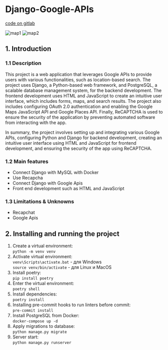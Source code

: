 # Django-Google-APIs
[code on gitlab](https://gitlab.com/juancamilosuarez3/django-google-apis)


![map1](https://user-images.githubusercontent.com/71409094/227764112-91f29f35-91de-4d77-ae64-aa894a39f24c.png)
![map2](https://user-images.githubusercontent.com/71409094/227764116-0ff348fc-dfba-4136-9068-71989bc9e675.png)




## 1. Introduction
### 1.1 Description

This project is a web application that leverages Google APIs to provide users with various functionalities, such as location-based search. The project uses Django, a Python-based web framework, and PostgreSQL, a scalable database management system, for the backend development. The frontend development uses HTML and JavaScript to create an intuitive user interface, which includes forms, maps, and search results. The project also includes configuring OAuth 2.0 authentication and enabling the Google Maps JavaScript API and Google Places API. Finally, ReCAPTCHA is used to ensure the security of the application by preventing automated software from interacting with the app.

In summary, the project involves setting up and integrating various Google APIs, configuring Python and Django for backend development, creating an intuitive user interface using HTML and JavaScript for frontend development, and ensuring the security of the app using ReCAPTCHA.

### 1.2 Main features
* Connect Django with MySQL with Docker
* Use Recapcha
* Connect Django with Google Apis
* Front end development such as HTML and JavaScript
### 1.3 Limitations & Unknowns
* Recapchat
* Google Apis

## 2. Installing and running the project
1. Create a virtual environment:\
```python -m venv venv```
2. Activate virtual environment:\
```venv\Scripts\activate.bat``` - для Windows \
```source venv/bin/activate``` - для Linux и MacOS
3. Install poetry:\
```pip install poetry  ```
4. Enter the virtual environment:\
   ``` poetry shell  ```
5. Install dependencies:\
   ``` poetry install  ```
6. Installing pre-commit hooks to run linters before commit:\
```pre-commit install```
7. Install PostgreSQL from Docker:\
   ```docker-compose up -d```
8. Apply migrations to database:\
```python manage.py migrate```
9. Server start:\
```python manage.py runserver```
